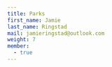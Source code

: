 ```yaml
---
title: Parks
first_name: Jamie
last_name: Ringstad
mail: jamieringstad@outlook.com
weight: 7
member:
  - true
---
```

